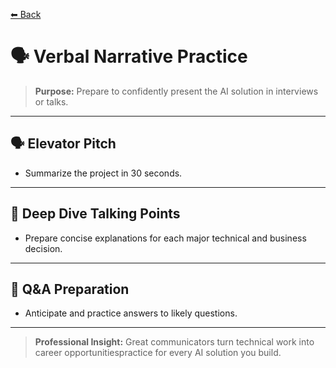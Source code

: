 [⬅ Back](../index.md)

# 🗣️ Verbal Narrative Practice

> **Purpose:**
> Prepare to confidently present the AI solution in interviews or talks.

---

## 🗣️ Elevator Pitch

- Summarize the project in 30 seconds.

---

## 🧩 Deep Dive Talking Points

- Prepare concise explanations for each major technical and business decision.

---

## 🎤 Q&A Preparation

- Anticipate and practice answers to likely questions.

---

> **Professional Insight:**
> Great communicators turn technical work into career opportunitiespractice for every AI solution you build.

